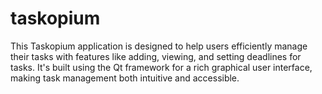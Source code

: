 # taskopium
This Taskopium application is designed to help users efficiently manage their tasks with features like adding, viewing, and setting deadlines for tasks. It's built using the Qt framework for a rich graphical user interface, making task management both intuitive and accessible.
